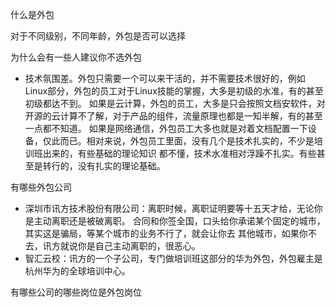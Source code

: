 什么是外包

对于不同级别，不同年龄，外包是否可以选择


为什么会有一些人建议你不选外包
- 技术氛围差。外包只需要一个可以来干活的，并不需要技术很好的，例如Linux部分，外包的员工对于Linux技能的掌握，大多是初级的水准，有的甚至初级都达不到。
如果是云计算，外包的员工，大多是只会按照文档安软件，对开源的云计算不了解，对于产品的组件，流量原理也都是一知半解，有的甚至一点都不知道。
如果是网络通信，外包员工大多也就是对着文档配置一下设备，仅此而已。相对来说，外包员工里面，没有几个是技术扎实的，不少是培训班出来的，有些基础的理论知识
都不懂，技术水准相对浮躁不扎实。有些甚至是转行的，没有扎实的理论基础。



有哪些外包公司
- 深圳市讯方技术股份有限公司：离职时候，离职证明要等十五天才给，无论你是主动离职还是被破离职。
合同和你签全国，口头给你承诺某个固定的城市，其实这是骗局，等某个城市的业务不行了，就会让你去
其他城市，如果你不去，讯方就说你是自己主动离职的，很恶心。
- 智汇云校：讯方的一个子公司，专门做培训班这部分的华为外包，外包雇主是杭州华为的全球培训中心。



有哪些公司的哪些岗位是外包岗位


